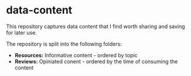 # data-content

This repository captures data content that I find worth sharing and saving for later use. 

The repository is split into the following folders:

- **Resources:** Informative content - ordered by topic
- **Reviews:** Opiniated conent - ordered by the time of consuming the content
